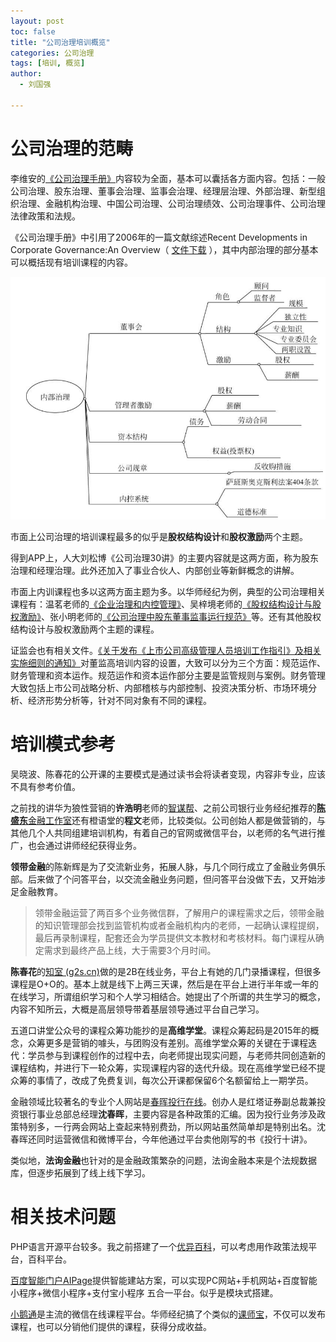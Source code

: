 ```yaml
---
layout: post
toc: false
title: "公司治理培训概览"
categories: 公司治理
tags: [培训, 概览]
author:
  - 刘国强

---
```


# 公司治理的范畴

李维安的[《公司治理手册》](https://item.jd.com/11768176.html?cu=true)内容较为全面，基本可以囊括各方面内容。包括：一般公司治理、股东治理、董事会治理、监事会治理、经理层治理、外部治理、新型组织治理、金融机构治理、中国公司治理、公司治理绩效、公司治理事件、公司治理法律政策和法规。

《公司治理手册》中引用了2006年的一篇文献综述Recent Developments in Corporate Governance:An Overview（ [文件下载](/files/gillan2006.pdf) ），其中内部治理的部分基本可以概括现有培训课程的内容。

![internal](/images/internal.png)

市面上公司治理的培训课程最多的似乎是**股权结构设计**和**股权激励**两个主题。

得到APP上，人大刘松博《公司治理30讲》的主要内容就是这两方面，称为股东治理和经理治理。此外还加入了事业合伙人、内部创业等新鲜概念的讲解。

市面上内训课程也多以这两方面主题为多。以华师经纪为例，典型的公司治理相关课程有：温茗老师的[《企业治理和内控管理》](http://www.huashijingji.com/course_details?courseid=25707)、吴梓境老师的[《股权结构设计与股权激励》](http://www.huashijingji.com/course_details?courseid=5675#anchor_2)、张小明老师的[《公司治理中股东董事监事运行规范》](http://www.huashijingji.com/course_details?courseid=13528)等。还有其他股权结构设计与股权激励两个主题的课程。

证监会也有相关文件。[《关于发布《上市公司高级管理人员培训工作指引》及相关实施细则的通知》](http://www.csrc.gov.cn/pub/newsite/flb/flfg/bmgf/ssgs/gszl/201012/t20101231_189742.html)对董监高培训内容的设置，大致可以分为三个方面：规范运作、财务管理和资本运作。规范运作和资本运作部分主要是监管规则与案例。财务管理大致包括上市公司战略分析、内部稽核与内部控制、投资决策分析、市场环境分析、经济形势分析等，针对不同对象有不同的课程。

# 培训模式参考

吴晓波、陈春花的公开课的主要模式是通过读书会将读者变现，内容非专业，应该不具有参考价值。

之前找的讲华为狼性营销的**许浩明**老师的[智谋帮](http://www.zmbthink.com/gywm)、之前公司银行业务经纪推荐的[**陈盛东**金融工作室](http://chenshengdong.net/)还有橙语堂的**程文**老师，比较类似。公司创始人都是做营销的，与其他几个人共同组建培训机构，有着自己的官网或微信平台，以老师的名气进行推广，也会通过讲师经纪获得业务。

**领带金融**的陈新辉是为了交流新业务，拓展人脉，与几个同行成立了金融业务俱乐部。后来做了个问答平台，以交流金融业务问题，但问答平台没做下去，又开始涉足金融教育。

> 领带金融运营了两百多个业务微信群，了解用户的课程需求之后，领带金融的知识管理部会找到监管机构或者金融机构内的老师，一起确认课程提纲，最后再录制课程，配套还会为学员提供文本教材和考核材料。每门课程从确定需求到最终产品上线，大于需要3个月时间。

**陈春花**的[知室 (g2s.cn)](https://www.g2s.cn/)做的是2B在线业务，平台上有她的几门录播课程，但很多课程是O+O的。基本上就是线下上两三天课，然后是在平台上进行半年或一年的在线学习，所谓组织学习和个人学习相结合。她提出了个所谓的共生学习的概念，内容不知所云，大概是高层领导带着基层领导通过平台自己学习。

五道口讲堂公众号的课程众筹功能抄的是**高维学堂**。课程众筹起码是2015年的概念，众筹更多是营销的噱头，与团购没有差别。高维学堂众筹的关键在于课程迭代：学员参与到课程创作的过程中去，向老师提出现实问题，与老师共同创造新的课程结构，并进行下一轮众筹，实现课程内容的迭代升级。现在高维学堂已经不提众筹的事情了，改成了免费复训，每次公开课都保留6个名额留给上一期学员。

金融领域比较著名的专业个人网站是[春晖投行在线](http://www.shenchunhui.com/)。创办人是红塔证券副总裁兼投资银行事业总部总经理**沈春晖**，主要内容是各种政策的汇编。因为投行业务涉及政策特别多，一行两会网站上查起来特别费劲，所以网站虽然简单却是特别出名。沈春晖还同时运营微信和微博平台，今年他通过平台卖他刚写的书《投行十讲》。

类似地，**法询金融**也针对的是金融政策繁杂的问题，法询金融本来是个法规数据库，但逐步拓展到了线上线下学习。

# 相关技术问题

PHP语言开源平台较多。我之前搭建了一个[优异百科](http://wiki.wdkedu.cn/)，可以考虑用作政策法规平台，百科平台。

[百度智能门户AIPage](https://aipage.bce.baidu.com/price)提供智能建站方案，可以实现PC网站+手机网站+百度智能小程序+微信小程序+支付宝小程序 五合一平台。似乎是模块式搭建。

[小鹅通](https://www.xiaoe-tech.com/)是主流的微信在线课程平台。华师经纪搞了个类似的[课师宝](www.91renrenshi.com/)，不仅可以发布课程，也可以分销他们提供的课程，获得分成收益。



